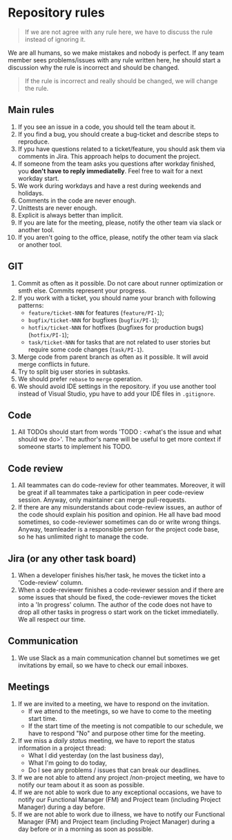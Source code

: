 # Repository rules

> If we are not agree with any rule here, we have to discuss the rule instead of ignoring it.

We are all humans, so we make mistakes and nobody is perfect. If any team member sees problems/issues with any rule written here, he should start a discussion why the rule is incorrect and should be changed.

> If the rule is incorrect and really should be changed, we will change the rule.

## Main rules

1. If you see an issue in a code, you should tell the team about it.
2. If you find a bug, you should create a bug-ticket and describe steps to reproduce.
3. If ypu have questions related to a ticket/feature, you should ask them via comments in Jira. This approach helps to document the project.
4. If someone from the team asks you questions after workday finished, you **don't have to reply immediatelly**. Feel free to wait for a next workday start.
5. We work during workdays and have a rest during weekends and holidays.
6. Comments in the code are never enough.
7. Unittests are never enough.
8. Explicit is always better than implicit.
9. If you are late for the meeting, please, notify the other team via slack or another tool.
10. If you aren't going to the office, please, notify the other team via slack or another tool.

## GIT

1. Commit as often as it possible. Do not care about runner optimization or smth else. Commits represent your progress.
2. If you work with a ticket, you should name your branch with following patterns:
   - `feature/ticket-NNN` for features (`feature/PI-1`);
   - `bugfix/ticket-NNN` for bugfixes (`bugfix/PI-1`);
   - `hotfix/ticket-NNN` for hotfixes (bugfixes for production bugs) (`hotfix/PI-1`);
   - `task/ticket-NNN` for tasks that are not related to user stories but require some code changes (`task/PI-1`).
3. Merge code from parent branch as often as it possible. It will avoid merge conflicts in future.
4. Try to split big user stories in subtasks.
5. We should prefer `rebase` to `merge` operation.
6. We should avoid IDE settings in the repository. if you use another tool instead of Visual Studio, ypu have to add your IDE files in `.gitignore`.

## Code

1. All TODOs should start from words 'TODO <Name of the author>: <what's the issue and what should we do>'. The author's name will be useful to get more context if someone starts to implement his TODO.

## Code review

1. All teammates can do code-review for other teammates. Moreover, it will be great if all teammates take a participation in peer code-review session. Anyway, only maintainer can merge pull-requests.
2. If there are any misunderstands about code-review issues, an author of the code should explain his position and opinion. He all have bad mood sometimes, so code-reviewer sometimes can do or write wrong things. Anyway, teamleader is a responsible person for the project code base, so he has unlimited right to manage the code.

## Jira (or any other task board)

1. When a developer finishes his/her task, he moves the ticket into a 'Code-review' column.
2. When a code-reviewer finishes a code-reviewer session and if there are some issues that should be fixed, the code-reviewer moves the ticket into a 'In progress' column. The author of the code does not have to drop all other tasks in progress o start work on the ticket immediatelly. We all respect our time.

## Communication

1. We use Slack as a main communication channel but sometimes we get invitations by email, so we have to check our email inboxes.

## Meetings

1. If we are invited to a meeting, we have to respond on the invitation.
   - If we attend to the meetings, so we have to come to the meeting start time.
   - If the start time of the meeting is not compatible to our schedule, we have to respond "No" and purpose other time for the meeting.
2. If we miss a *daily statu*s meeting, we have to report the status information in a project thread:
   - What I did yesterday (on the last business day),
   - What I'm going to do today,
   - Do I see any problems / issues that can break our deadlines.
3. If we are not able to attend any project /non-project meeting, we have to notify our team about it as soon as possible.
4. If we are not able to work due to any exceptional occasions, we have to notify our Functional Manager (FM) and Project team (including Project Manager) during a day before.
5. If we are not able to work due to illness, we have to notify our Functional Manager (FM) and Project team (including Project Manager) during a day before or in a morning as soon as possible.
